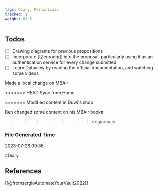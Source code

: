 ```yaml
---
tags: Diary, Periodicals
tracked: 1
weight: 81.5
---
```


## Todos
- [ ] Drawing diagrams for previous propositions
- [ ] Incorporate [[Zenroom]] into the proposal, particularly using it as an authentication service for every change submitted.
- [ ] Learn Dataview by reading the official documentation, and watching some videos

Made a local change on MBAir

<<<<<<< HEAD
Sync from Home

=======
Modified content in Duwi's shop

Ben changed some content on his MBAir bookπ
>>>>>>> origin/main

### File Generated Time
2023-07-26 09:36

#Diary 

## References

[[@fromsergioAutomateYourVault2022]]

